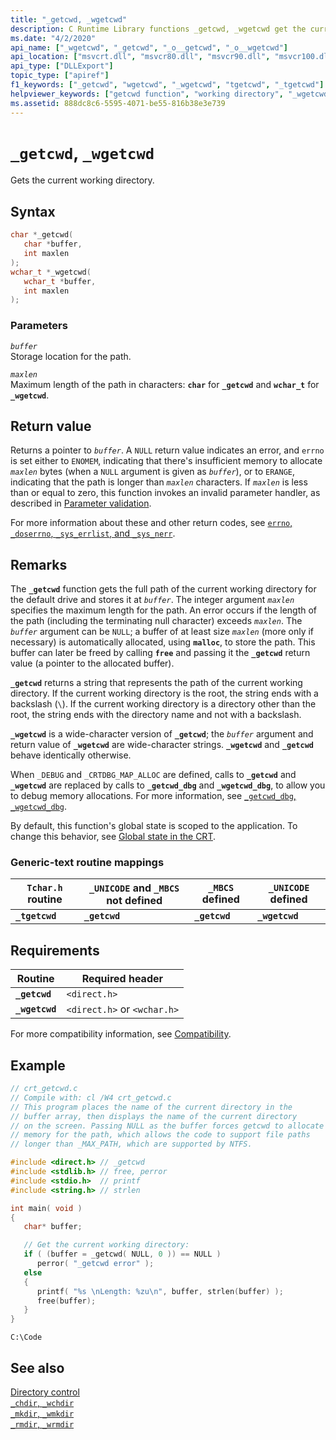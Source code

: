 ```yaml
---
title: "_getcwd, _wgetcwd"
description: C Runtime Library functions _getcwd, _wgetcwd get the current working directory.
ms.date: "4/2/2020"
api_name: ["_wgetcwd", "_getcwd", "_o__getcwd", "_o__wgetcwd"]
api_location: ["msvcrt.dll", "msvcr80.dll", "msvcr90.dll", "msvcr100.dll", "msvcr100_clr0400.dll", "msvcr110.dll", "msvcr110_clr0400.dll", "msvcr120.dll", "msvcr120_clr0400.dll", "ucrtbase.dll", "api-ms-win-crt-environment-l1-1-0.dll", "api-ms-win-crt-stdio-l1-1-0.dll"]
api_type: ["DLLExport"]
topic_type: ["apiref"]
f1_keywords: ["_getcwd", "wgetcwd", "_wgetcwd", "tgetcwd", "_tgetcwd"]
helpviewer_keywords: ["getcwd function", "working directory", "_wgetcwd function", "_getcwd function", "current working directory", "wgetcwd function", "directories [C++], current working"]
ms.assetid: 888dc8c6-5595-4071-be55-816b38e3e739
---
```

# `_getcwd`, `_wgetcwd`

Gets the current working directory.

## Syntax

```C
char *_getcwd(
   char *buffer,
   int maxlen
);
wchar_t *_wgetcwd(
   wchar_t *buffer,
   int maxlen
);
```

### Parameters

*`buffer`*\
Storage location for the path.

*`maxlen`*\
Maximum length of the path in characters: **`char`** for **`_getcwd`** and **`wchar_t`** for **`_wgetcwd`**.

## Return value

Returns a pointer to *`buffer`*. A `NULL` return value indicates an error, and `errno` is set either to `ENOMEM`, indicating that there's insufficient memory to allocate *`maxlen`* bytes (when a `NULL` argument is given as *`buffer`*), or to `ERANGE`, indicating that the path is longer than *`maxlen`* characters. If *`maxlen`* is less than or equal to zero, this function invokes an invalid parameter handler, as described in [Parameter validation](../parameter-validation.md).

For more information about these and other return codes, see [`errno`, `_doserrno`, `_sys_errlist`, and `_sys_nerr`](../errno-doserrno-sys-errlist-and-sys-nerr.md).

## Remarks

The **`_getcwd`** function gets the full path of the current working directory for the default drive and stores it at *`buffer`*. The integer argument *`maxlen`* specifies the maximum length for the path. An error occurs if the length of the path (including the terminating null character) exceeds *`maxlen`*. The *`buffer`* argument can be `NULL`; a buffer of at least size *`maxlen`* (more only if necessary) is automatically allocated, using **`malloc`**, to store the path. This buffer can later be freed by calling **`free`** and passing it the **`_getcwd`** return value (a pointer to the allocated buffer).

**`_getcwd`** returns a string that represents the path of the current working directory. If the current working directory is the root, the string ends with a backslash (`\`). If the current working directory is a directory other than the root, the string ends with the directory name and not with a backslash.

**`_wgetcwd`** is a wide-character version of **`_getcwd`**; the *`buffer`* argument and return value of **`_wgetcwd`** are wide-character strings. **`_wgetcwd`** and **`_getcwd`** behave identically otherwise.

When `_DEBUG` and `_CRTDBG_MAP_ALLOC` are defined, calls to **`_getcwd`** and **`_wgetcwd`** are replaced by calls to **`_getcwd_dbg`** and **`_wgetcwd_dbg`**, to allow you to debug memory allocations. For more information, see [`_getcwd_dbg`, `_wgetcwd_dbg`](getcwd-dbg-wgetcwd-dbg.md).

By default, this function's global state is scoped to the application. To change this behavior, see [Global state in the CRT](../global-state.md).

### Generic-text routine mappings

| `Tchar.h` routine | `_UNICODE` and `_MBCS` not defined | `_MBCS` defined | `_UNICODE` defined |
|---|---|---|---|
| **`_tgetcwd`** | **`_getcwd`** | **`_getcwd`** | **`_wgetcwd`** |

## Requirements

| Routine | Required header |
|---|---|
| **`_getcwd`** | `<direct.h>` |
| **`_wgetcwd`** | `<direct.h>` or `<wchar.h>` |

For more compatibility information, see [Compatibility](../compatibility.md).

## Example

```C
// crt_getcwd.c
// Compile with: cl /W4 crt_getcwd.c
// This program places the name of the current directory in the
// buffer array, then displays the name of the current directory
// on the screen. Passing NULL as the buffer forces getcwd to allocate
// memory for the path, which allows the code to support file paths
// longer than _MAX_PATH, which are supported by NTFS.

#include <direct.h> // _getcwd
#include <stdlib.h> // free, perror
#include <stdio.h>  // printf
#include <string.h> // strlen

int main( void )
{
   char* buffer;

   // Get the current working directory:
   if ( (buffer = _getcwd( NULL, 0 )) == NULL )
      perror( "_getcwd error" );
   else
   {
      printf( "%s \nLength: %zu\n", buffer, strlen(buffer) );
      free(buffer);
   }
}
```

```Output
C:\Code
```

## See also

[Directory control](../directory-control.md)\
[`_chdir`, `_wchdir`](chdir-wchdir.md)\
[`_mkdir`, `_wmkdir`](mkdir-wmkdir.md)\
[`_rmdir`, `_wrmdir`](rmdir-wrmdir.md)
